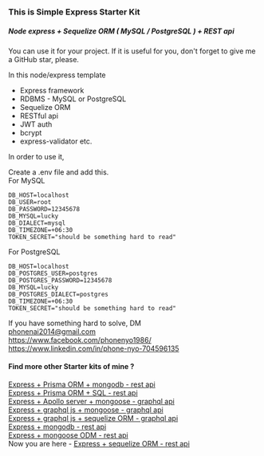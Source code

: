 ### This is Simple Express Starter Kit

##### Node express + Sequelize ORM ( MySQL / PostgreSQL ) + REST api 

You can use it for your project. If it is useful for you,
don't forget to give me a GitHub star, please.

In this node/express template

   - Express framework
   - RDBMS - MySQL or PostgreSQL
   - Sequelize ORM
   - RESTful api
   - JWT auth
   - bcrypt
   - express-validator etc.

In order to use it,

Create a .env file and add this.  
For MySQL 

```
DB_HOST=localhost
DB_USER=root
DB_PASSWORD=12345678
DB_MYSQL=lucky
DB_DIALECT=mysql
DB_TIMEZONE=+06:30
TOKEN_SECRET="should be something hard to read"

```

For PostgreSQL

```
DB_HOST=localhost
DB_POSTGRES_USER=postgres
DB_POSTGRES_PASSWORD=12345678
DB_MYSQL=lucky
DB_POSTGRES_DIALECT=postgres
DB_TIMEZONE=+06:30
TOKEN_SECRET="should be something hard to read"

```

If you have something hard to solve,
DM  
<phonenai2014@gmail.com>  
<https://www.facebook.com/phonenyo1986/>  
<https://www.linkedin.com/in/phone-nyo-704596135>  

#### Find more other Starter kits of mine ?   

  [Express + Prisma ORM + mongodb - rest api](https://github.com/Bonekyaw/node-express-prisma-mongodb)  
  [Express + Prisma ORM + SQL - rest api](https://github.com/Bonekyaw/node-express-prisma-rest)  
  [Express + Apollo server + mongoose - graphql api](https://github.com/Bonekyaw/node-express-apollo-nosql)  
  [Express + graphql js + mongoose - graphql api](https://github.com/Bonekyaw/node-express-nosql-graphql)  
  [Express + graphql js + sequelize ORM - graphql api](https://github.com/Bonekyaw/node-express-sql-graphql)  
  [Express + mongodb - rest api](https://github.com/Bonekyaw/node-express-mongodb-rest)  
  [Express + mongoose ODM - rest api](https://github.com/Bonekyaw/node-express-nosql-rest)  
  Now you are here - [Express + sequelize ORM - rest api](https://github.com/Bonekyaw/node-express-sql-rest)  


